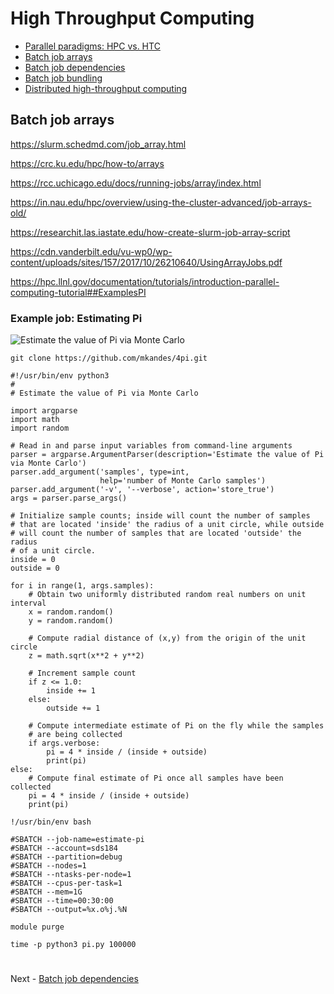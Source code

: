 # High Throughput Computing

- [Parallel paradigms: HPC vs. HTC](PARALLEL.md)
- [Batch job arrays](ARRAYS.md)
- [Batch job dependencies](DEPENDENCIES.md)
- [Batch job bundling](BUNDLING.md)
- [Distributed high-throughput computing](DHTC.md)

## Batch job arrays

https://slurm.schedmd.com/job_array.html

https://crc.ku.edu/hpc/how-to/arrays

https://rcc.uchicago.edu/docs/running-jobs/array/index.html

https://in.nau.edu/hpc/overview/using-the-cluster-advanced/job-arrays-old/

https://researchit.las.iastate.edu/how-create-slurm-job-array-script

https://cdn.vanderbilt.edu/vu-wp0/wp-content/uploads/sites/157/2017/10/26210640/UsingArrayJobs.pdf


https://hpc.llnl.gov/documentation/tutorials/introduction-parallel-computing-tutorial##ExamplesPI


### Example job: Estimating Pi

![Estimate the value of Pi via Monte Carlo](https://hpc.llnl.gov/sites/default/files/styles/no_sidebar_3_up/public/pi1.gif)


```
git clone https://github.com/mkandes/4pi.git
```

```
#!/usr/bin/env python3
#
# Estimate the value of Pi via Monte Carlo

import argparse
import math
import random

# Read in and parse input variables from command-line arguments
parser = argparse.ArgumentParser(description='Estimate the value of Pi via Monte Carlo')
parser.add_argument('samples', type=int,
                    help='number of Monte Carlo samples')
parser.add_argument('-v', '--verbose', action='store_true')
args = parser.parse_args()

# Initialize sample counts; inside will count the number of samples 
# that are located 'inside' the radius of a unit circle, while outside
# will count the number of samples that are located 'outside' the radius
# of a unit circle.
inside = 0
outside = 0

for i in range(1, args.samples):
    # Obtain two uniformly distributed random real numbers on unit interval
    x = random.random()
    y = random.random()

    # Compute radial distance of (x,y) from the origin of the unit circle
    z = math.sqrt(x**2 + y**2)

    # Increment sample count
    if z <= 1.0:
        inside += 1
    else:
        outside += 1

    # Compute intermediate estimate of Pi on the fly while the samples
    # are being collected
    if args.verbose:
        pi = 4 * inside / (inside + outside)
        print(pi)
else:
    # Compute final estimate of Pi once all samples have been collected
    pi = 4 * inside / (inside + outside)
    print(pi)
```

```
!/usr/bin/env bash

#SBATCH --job-name=estimate-pi
#SBATCH --account=sds184
#SBATCH --partition=debug
#SBATCH --nodes=1
#SBATCH --ntasks-per-node=1
#SBATCH --cpus-per-task=1
#SBATCH --mem=1G
#SBATCH --time=00:30:00
#SBATCH --output=%x.o%j.%N

module purge

time -p python3 pi.py 100000
```

#

Next - [Batch job dependencies](DEPENDENCIES.md)
